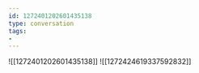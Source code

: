 ```yaml
---
id: 1272401202601435138
type: conversation
tags:
- 
---
```

![[1272401202601435138]]
![[1272424619337592832]]

